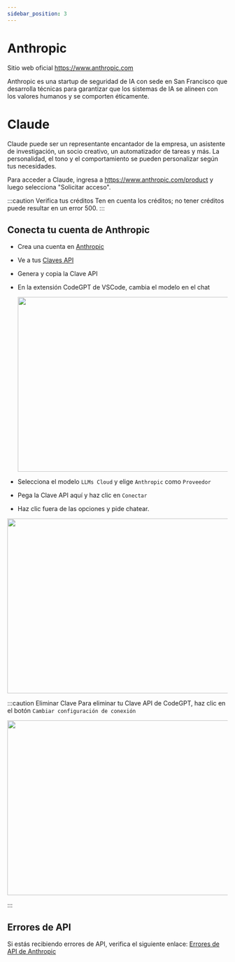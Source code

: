 ```yaml
---
sidebar_position: 3
---
```


# Anthropic
Sitio web oficial https://www.anthropic.com

Anthropic es una startup de seguridad de IA con sede en San Francisco que desarrolla técnicas para garantizar que los sistemas de IA se alineen con los valores humanos y se comporten éticamente.

# Claude
Claude puede ser un representante encantador de la empresa, un asistente de investigación, un socio creativo, un automatizador de tareas y más. La personalidad, el tono y el comportamiento se pueden personalizar según tus necesidades.

Para acceder a Claude, ingresa a https://www.anthropic.com/product y luego selecciona "Solicitar acceso".

:::caution Verifica tus créditos
Ten en cuenta los créditos; no tener créditos puede resultar en un error 500.
:::

## Conecta tu cuenta de Anthropic
- Crea una cuenta en [Anthropic](https://console.anthropic.com/)
- Ve a tus [Claves API](https://console.anthropic.com/settings/keys)
- Genera y copia la Clave API
- En la extensión CodeGPT de VSCode, cambia el modelo en el chat

  <p align="center"><img width="550" height="400" src="https://github.com/user-attachments/assets/6b93e3a4-6175-43a4-a73a-ab53b4f64a79"/></p>
 
- Selecciona el modelo `LLMs Cloud` y elige `Anthropic` como `Proveedor`
- Pega la Clave API aquí y haz clic en `Conectar`
- Haz clic fuera de las opciones y pide chatear.

<p align="center"><img width="550" height="400" src="https://github.com/user-attachments/assets/b3a24d4c-242d-4b7d-bbf4-8c62bd8e436f"/></p>

:::caution Eliminar Clave
Para eliminar tu Clave API de CodeGPT, haz clic en el botón `Cambiar configuración de conexión`

 <p align="center"><img width="550" height="400" src="https://github.com/user-attachments/assets/72aa519d-cc4c-4979-b380-75167b1ba3ed"/></p>
:::

## Errores de API
Si estás recibiendo errores de API, verifica el siguiente enlace: [Errores de API de Anthropic](https://docs.anthropic.com/claude/reference/errors-and-rate-limits)

